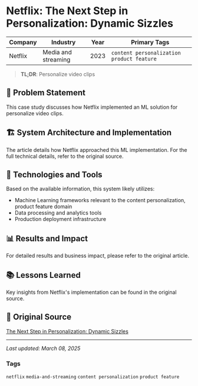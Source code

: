 # Netflix: The Next Step in Personalization: Dynamic Sizzles

| Company | Industry | Year | Primary Tags | 
|---------|----------|------|--------------|
| Netflix | Media and streaming | 2023 | `content personalization` `product feature` |

> **TL;DR**: Personalize video clips

## 📝 Problem Statement

This case study discusses how Netflix implemented an ML solution for personalize video clips.

## 🏗️ System Architecture and Implementation

The article details how Netflix approached this ML implementation. For the full technical details, refer to the original source.

## 🔧 Technologies and Tools

Based on the available information, this system likely utilizes:

- Machine Learning frameworks relevant to the content personalization, product feature domain
- Data processing and analytics tools
- Production deployment infrastructure

## 📊 Results and Impact

For detailed results and business impact, please refer to the original article.

## 📚 Lessons Learned

Key insights from Netflix's implementation can be found in the original source.

## 🔗 Original Source

[The Next Step in Personalization: Dynamic Sizzles](https://netflixtechblog.com/the-next-step-in-personalization-dynamic-sizzles-4dc4ce2011ef)

---

*Last updated: March 08, 2025*

### Tags

`netflix` `media-and-streaming` `content personalization` `product feature`

